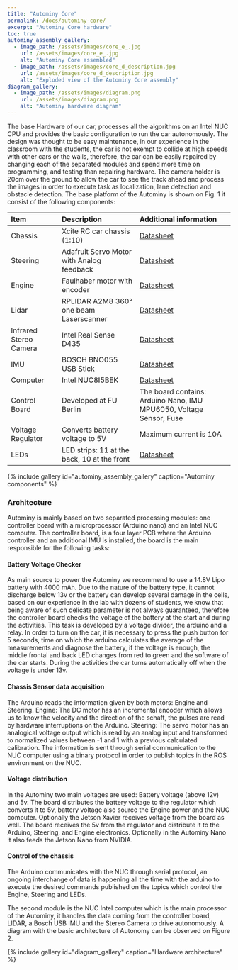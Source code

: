 ```yaml
---
title: "Autominy Core"
permalink: /docs/autominy-core/
excerpt: "Autominy Core hardware"
toc: true
autominy_assembly_gallery:
  - image_path: /assets/images/core_e_.jpg
    url: /assets/images/core_e_.jpg
    alt: "Autominy Core assembled"
  - image_path: /assets/images/core_d_description.jpg
    url: /assets/images/core_d_description.jpg
    alt: "Exploded view of the Autominy Core assembly"
diagram_gallery:
  - image_path: /assets/images/diagram.png
    url: /assets/images/diagram.png
    alt: "Autominy hardware diagram"
---
```


The base Hardware of our car, processes all the algorithms on an Intel NUC CPU and provides the basic configuration to run the car autonomously.
The design was thought to be easy maintenance, in our experience in the classroom with the students, the car is not exempt to collide at high speeds with other cars or the walls, therefore, the car can be easily repaired by changing each of the separated modules and spend more time on programming, and testing than repairing hardware.
The camera holder is 20cm over the ground to allow the car to see the track ahead and process the images in order to execute task as localization, lane detection and obstacle detection.
The  base platform of the Autominy is shown on Fig. 1 it consist of the following components:

| Item                   | Description                                 | Additional information                                                                                                                    |
|:-----------------------|:--------------------------------------------|:------------------------------------------------------------------------------------------------------------------------------------------|
| Chassis                | Xcite RC car chassis (1:10)                 | [Datasheet](https://xciterc.com/de/tourenwagen-tc-one-10-pro-carbon-mit-akku-und-rc.html)                                                 |
| Steering               | Adafruit Servo Motor with Analog feedback   | [Datasheet](https://cdn-learn.adafruit.com/downloads/pdf/analog-feedback-servos.pdf)                                                      |
| Engine                 | Faulhaber motor with encoder                | [Datasheet](https://www.faulhaber.com/fileadmin/Import/Media/EN_2232_BX4_SC_DFF.pdf)                                                      |
| Lidar                  | RPLIDAR A2M8 360° one beam Laserscanner     | [Datasheet](http://bucket.download.slamtec.com/d25d26d45180b88f3913796817e5db92e81cb823/LD208_SLAMTEC_rplidar_datasheet_A2M8_v1.0_en.pdf) |
| Infrared Stereo Camera | Intel Real Sense D435                       | [Datasheet](https://www.mouser.com/pdfdocs/Intel_D400_Series_Datasheet.pdf)                                                               |
| IMU                    | BOSCH BNO055 USB Stick                      | [Datasheet](https://www.mouser.de/datasheet/2/783/BST-BNO055-AN009-1509526.pdf)                                                           |
| Computer               | Intel NUC8I5BEK                             | [Datasheet](https://www.intel.de/content/www/de/de/products/boards-kits/nuc/kits/nuc8i5bek.html)                                          |
| Control Board          | Developed at FU Berlin                      | The board contains: Arduino Nano, IMU MPU6050, Voltage Sensor, Fuse                                                                       |
| Voltage Regulator      | Converts battery voltage to 5V              | Maximum current is 10A                                                                                                                    |
| LEDs                   | LED strips: 11 at the back, 10 at the front | [Datasheet](https://produktinfo.conrad.com/datenblaetter/1500000-1599999/001575803-da-01-de-5M_RGB_STRIP_IP20_IP40__60_LEDS_METER_.pdf)   |

{% include gallery id="autominy_assembly_gallery" caption="Autominy components" %}

### Architecture
Autominy is mainly based on two separated processing modules: one controller board with a microprocessor (Arduino nano) and  an Intel NUC computer.
The controller board, is a four layer PCB where the Arduino controller and an additional IMU is installed, the board is the main responsible for the following tasks:

#### Battery Voltage Checker
As main source to power the Autominy we recommend to use a 14.8V Lipo battery with 4000 mAh.
Due to the nature of the battery type, it cannot discharge below 13v or the battery can develop several damage in the cells, based on our experience in the lab with dozens of students, we know that  being aware of such delicate parameter is not always guaranteed, therefore the controller board checks the voltage of the battery at the start and during the activities. This task is developed by a voltage divider, the arduino and a relay.
In order to turn on the car, it is necessary to press the push button for 5 seconds, time on which the arduino calculates the average of the measurements and diagnose the battery, if the voltage is enough, the middle frontal and back LED changes from red to green and the software of the car starts. During the activities the car turns automatically off when the voltage is under 13v.

#### Chassis Sensor data acquisition
The Arduino reads the information given by both motors: Engine and Steering.
Engine: The DC motor has an incremental encoder which allows us to know the velocity and the direction of the schaft, the pulses are read by hardware interruptions on the Arduino.
Steering: The servo motor has an analogical voltage output which is read by an analog input and transformed to normalized values between -1 and 1 with a previous calculated calibration.
The information is sent through serial communication to the NUC computer using a binary protocol  in order to publish topics in the ROS environment on the NUC.

#### Voltage distribution
 In the Autominy two main voltages are used: Battery voltage (above 12v) and 5v. The board distributes the battery voltage to the regulator which converts it to 5v, battery voltage also source the Engine power and the NUC computer. Optionally the Jetson Xavier receives voltage from the board as well.
The board receives the 5v from the regulator and distribute it to the Arduino, Steering, and Engine electronics. Optionally in the Autominy Nano it also feeds the Jetson Nano from NVIDIA.

#### Control of the chassis
  The Arduino communicates with the NUC through serial protocol, an ongoing interchange of data is happening all the time with the arduino to execute the desired commands published on the topics which control the Engine, Steering and LEDs.

The second module is the NUC Intel computer which is the main processor of the Autominy, it handles the data coming from the controller board, LIDAR, a Bosch USB IMU and the Stereo Camera to drive autonomously.
A diagram with the basic architecture of Autonomy can be observed on Figure 2.

{% include gallery id="diagram_gallery" caption="Hardware architecture" %}
